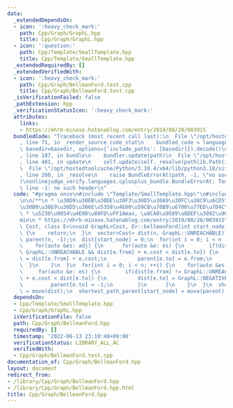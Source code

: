 ```yaml
---
data:
  _extendedDependsOn:
  - icon: ':heavy_check_mark:'
    path: Cpp/Graph/GraphL.hpp
    title: Cpp/Graph/GraphL.hpp
  - icon: ':question:'
    path: Cpp/Template/SmallTemplate.hpp
    title: Cpp/Template/SmallTemplate.hpp
  _extendedRequiredBy: []
  _extendedVerifiedWith:
  - icon: ':heavy_check_mark:'
    path: Cpp/Graph/BellmanFord.test.cpp
    title: Cpp/Graph/BellmanFord.test.cpp
  _isVerificationFailed: false
  _pathExtension: hpp
  _verificationStatusIcon: ':heavy_check_mark:'
  attributes:
    links:
    - https://mhrb-minase.hatenablog.com/entry/2019/08/20/003915
  bundledCode: "Traceback (most recent call last):\n  File \"/opt/hostedtoolcache/Python/3.10.4/x64/lib/python3.10/site-packages/onlinejudge_verify/documentation/build.py\"\
    , line 71, in _render_source_code_stat\n    bundled_code = language.bundle(stat.path,\
    \ basedir=basedir, options={'include_paths': [basedir]}).decode()\n  File \"/opt/hostedtoolcache/Python/3.10.4/x64/lib/python3.10/site-packages/onlinejudge_verify/languages/cplusplus.py\"\
    , line 187, in bundle\n    bundler.update(path)\n  File \"/opt/hostedtoolcache/Python/3.10.4/x64/lib/python3.10/site-packages/onlinejudge_verify/languages/cplusplus_bundle.py\"\
    , line 401, in update\n    self.update(self._resolve(pathlib.Path(included), included_from=path))\n\
    \  File \"/opt/hostedtoolcache/Python/3.10.4/x64/lib/python3.10/site-packages/onlinejudge_verify/languages/cplusplus_bundle.py\"\
    , line 260, in _resolve\n    raise BundleErrorAt(path, -1, \"no such header\"\
    )\nonlinejudge_verify.languages.cplusplus_bundle.BundleErrorAt: Template/SmallTemplate.hpp:\
    \ line -1: no such header\n"
  code: "#pragma once\n#include \"Template/SmallTemplate.hpp\"\n#include \"Graph/GraphL.hpp\"\
    \n\n/**\n * \u30D9\u30EB\u30DE\u30F3\u30D5\u30A9\u30FC\u30C9\u6CD5\n * \u6709\u5411\
    \u30B0\u30E9\u30D5\u306E\u5358\u4E00\u59CB\u70B9\u6700\u77ED\u7D4C\u8DEF O(EV)\n\
    \ * \u5230\u9054\u4E0D\u80FD\uFF1Amax, \u8CA0\u9589\u8DEF\u3092\u901A\u308B\uFF1A\
    min\n * https://mhrb-minase.hatenablog.com/entry/2019/08/20/003915\n */\ntemplate<class\
    \ Cost, class E>\nvoid GraphL<Cost, E>::bellmanFord(int start_node) {\n  if(shortest_path_dist.count(start_node))\
    \ {\n    return;\n  }\n  vector<Cost> dist(n, GraphL::UNREACHABLE);\n  vector<int>\
    \ parent(n, -1);\n  dist[start_node] = 0;\n  for(int i = 0; i < n - 1; ++i) {\n\
    \    for(auto &es: adj) {\n      for(auto &e: es) {\n        if(dist[e.from] !=\
    \ GraphL::UNREACHABLE && dist[e.from] + e.cost < dist[e.to]) {\n          dist[e.to]\
    \ = dist[e.from] + e.cost;\n          parent[e.to] = e.from;\n        }\n    \
    \  }\n    }\n  }\n  for(int i = 0; i < n; ++i) {\n    for(auto &es: adj) {\n \
    \     for(auto &e: es) {\n        if(dist[e.from] != GraphL::UNREACHABLE && dist[e.from]\
    \ + e.cost < dist[e.to]) {\n          dist[e.to] = GraphL::NEGATIVE_CYCLE;\n \
    \         parent[e.to] = -1;\n        }\n      }\n    }\n  }\n  shortest_path_dist[start_node]\
    \ = move(dist);\n  shortest_path_parent[start_node] = move(parent);\n}"
  dependsOn:
  - Cpp/Template/SmallTemplate.hpp
  - Cpp/Graph/GraphL.hpp
  isVerificationFile: false
  path: Cpp/Graph/BellmanFord.hpp
  requiredBy: []
  timestamp: '2022-06-13 23:19:48+09:00'
  verificationStatus: LIBRARY_ALL_AC
  verifiedWith:
  - Cpp/Graph/BellmanFord.test.cpp
documentation_of: Cpp/Graph/BellmanFord.hpp
layout: document
redirect_from:
- /library/Cpp/Graph/BellmanFord.hpp
- /library/Cpp/Graph/BellmanFord.hpp.html
title: Cpp/Graph/BellmanFord.hpp
---
```

